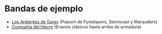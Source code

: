 # Bandas de ejemplo

- [Los Ardientes de Garev](Ardientes.markdown) (Popurri de Fyreslayers, Stormcast y Marauders)
- [Compañía del Hierro](Hierro.markdown) (Enanos clásicos hasta arriba de armadura)
